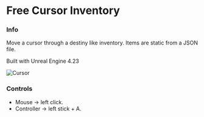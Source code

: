 # Free Cursor Inventory
### Info
Move a cursor through a destiny like inventory. Items are static from a JSON file.

Built with Unreal Engine 4.23

![Cursor](https://github.com/jrsanjuan/freecursor-inventory/blob/master/Media/cursor.gif)

### Controls
- Mouse -> left click.
- Controller -> left stick + A.
